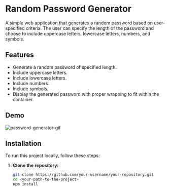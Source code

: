 # Random Password Generator

A simple web application that generates a random password based on user-specified criteria. The user can specify the length of the password and choose to include uppercase letters, lowercase letters, numbers, and symbols.

## Features

- Generate a random password of specified length.
- Include uppercase letters.
- Include lowercase letters.
- Include numbers.
- Include symbols.
- Display the generated password with proper wrapping to fit within the container.

## Demo

![password-generator-gif](https://github.com/user-attachments/assets/fdc76f01-f676-48d9-9caa-5845ba1edfa3)

## Installation

To run this project locally, follow these steps:

1. **Clone the repository:**

   ```sh
   git clone https://github.com/your-username/your-repository.git
   cd <your-path-to-the-project>
   npm install
   ```

